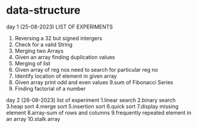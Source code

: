 # data-structure
day 1 (25-08-2023)
LIST OF EXPERIMENTS
1. Reversing a 32 but signed intergers
2. Check for a valid String
3. Merging two Arrays
4. Given an array finding duplication values
5. Merging of  list
6. Given array of reg nos need to search for particular reg no
7. Identify location of element in given array
8. Given array print odd and even values
9.sum of Fibonacci Series
10. Finding factorial of a number

day 2 (26-08-2023)
list of experiment
1.linear search
2.binary search
3.heap sort
4.merge sort
5.insertion sort
6.quick sort
7.display missing element
8.array-sum of rows and columns
9.frequently repeated element in an array
10.stalk array
